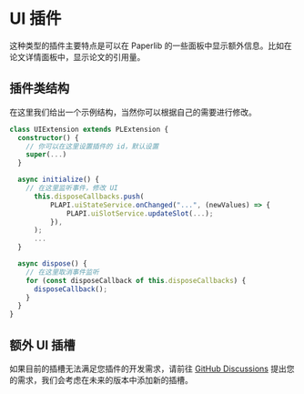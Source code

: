 # UI 插件

这种类型的插件主要特点是可以在 Paperlib 的一些面板中显示额外信息。比如在论文详情面板中，显示论文的引用量。

## 插件类结构

在这里我们给出一个示例结构，当然你可以根据自己的需要进行修改。

```typescript
class UIExtension extends PLExtension {
  constructor() {
    // 你可以在这里设置插件的 id，默认设置
    super(...)
  }

  async initialize() {
    // 在这里监听事件，修改 UI
      this.disposeCallbacks.push(
          PLAPI.uiStateService.onChanged("...", (newValues) => {
              PLAPI.uiSlotService.updateSlot(...);
          }),
      );
      ...
  }

  async dispose() {
    // 在这里取消事件监听
    for (const disposeCallback of this.disposeCallbacks) {
      disposeCallback();
    }
  }
}
```

## 额外 UI 插槽

如果目前的插槽无法满足您插件的开发需求，请前往 [GitHub Discussions](https://github.com/Future-Scholars/paperlib/discussions) 提出您的需求，我们会考虑在未来的版本中添加新的插槽。